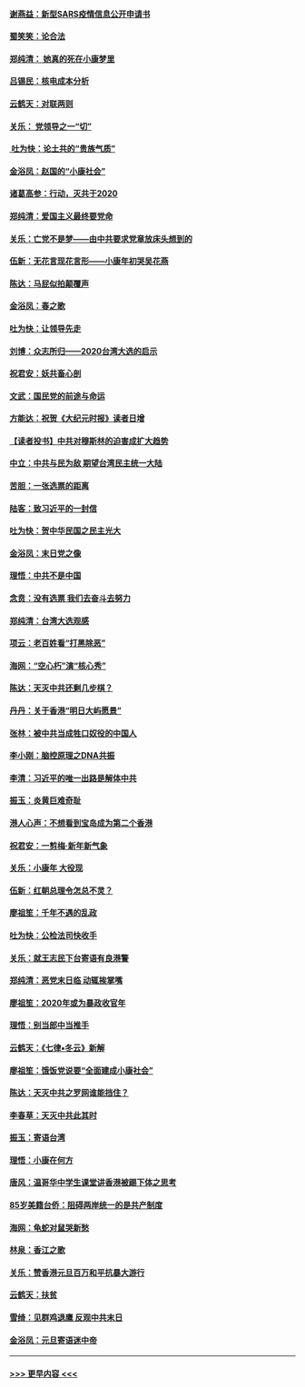 #### [谢燕益：新型SARS疫情信息公开申请书](../pages/nsc993/n11808840.md?t=01212055) 
#### [蜀笑笑：论合法](../pages/nsc993/n11808064.md?t=01212055) 
#### [郑纯清： 她真的死在小康梦里](../pages/nsc993/n11806623.md?t=01212055) 
#### [吕锡民：核电成本分析](../pages/nsc993/n11806284.md?t=01212055) 
#### [云鹤天：对联两则](../pages/nsc993/n11805957.md?t=01212055) 
#### [关乐： 党领导之一“切”](../pages/nsc993/n11804505.md?t=01212055) 
#### [ 吐为快：论土共的“贵族气质”](../pages/nsc993/n11804490.md?t=01212055) 
#### [金浴凤：赵国的“小康社会”](../pages/nsc993/n11804452.md?t=01212055) 
#### [诸葛高参：行动，灭共于2020](../pages/nsc993/n11804120.md?t=01212055) 
#### [郑纯清：爱国主义最终要党命](../pages/nsc993/n11802197.md?t=01212055) 
#### [关乐：亡党不是梦——由中共要求党章放床头想到的](../pages/nsc993/n11802156.md?t=01212055) 
#### [伍新：无花言现花言形——小康年初哭吴花燕](../pages/nsc993/n11800044.md?t=01212055) 
#### [陈达：马屁似拍颠覆声](../pages/nsc993/n11800010.md?t=01212055) 
#### [金浴凤：春之歌](../pages/nsc993/n11797687.md?t=01212055) 
#### [吐为快：让领导先走](../pages/nsc993/n11797512.md?t=01212055) 
#### [刘博：众志所归——2020台湾大选的启示](../pages/nsc993/n11796878.md?t=01212055) 
#### [祝君安：妖共畜心剖](../pages/nsc993/n11794273.md?t=01212055) 
#### [文武：国民党的前途与命运](../pages/nsc993/n11794198.md?t=01212055) 
#### [方能达：祝贺《大纪元时报》读者日增](../pages/nsc993/n11793807.md?t=01212055) 
#### [【读者投书】中共对穆斯林的迫害成扩大趋势](../pages/nsc993/n11791371.md?t=01212055) 
#### [中立：中共与民为敌 期望台湾民主统一大陆](../pages/nsc993/n11790392.md?t=01212055) 
#### [苦胆：一张选票的距离](../pages/nsc993/n11788914.md?t=01212055) 
#### [陆客：致习近平的一封信](../pages/nsc993/n11788867.md?t=01212055) 
#### [吐为快：贺中华民国之民主光大](../pages/nsc993/n11788618.md?t=01212055) 
#### [金浴凤：末日党之像](../pages/nsc993/n11787475.md?t=01212055) 
#### [理悟：中共不是中国](../pages/nsc993/n11787463.md?t=01212055) 
#### [念贲：没有选票  我们去奋斗去努力](../pages/nsc993/n11787398.md?t=01212055) 
#### [郑纯清：台湾大选观感](../pages/nsc993/n11786210.md?t=01212055) 
#### [项云：老百姓看“打黑除恶”](../pages/nsc993/n11785398.md?t=01212055) 
#### [海网：“空心朽”演“核心秀”](../pages/nsc993/n11783874.md?t=01212055) 
#### [陈达：天灭中共还剩几步棋？](../pages/nsc993/n11783719.md?t=01212055) 
#### [丹丹：关于香港“明日大屿愿景”](../pages/nsc993/n11783273.md?t=01212055) 
#### [张林：被中共当成牲口奴役的中国人](../pages/nsc993/n11782397.md?t=01212055) 
#### [李小刚：脑控原理之DNA共振](../pages/nsc993/n11780962.md?t=01212055) 
#### [李清：习近平的唯一出路是解体中共](../pages/nsc993/n11780866.md?t=01212055) 
#### [振玉：炎黄巨难奇耻](../pages/nsc993/n11779632.md?t=01212055) 
#### [港人心声：不想看到宝岛成为第二个香港](../pages/nsc993/n11778817.md?t=01212055) 
#### [祝君安：一剪梅‧新年新气象](../pages/nsc993/n11776340.md?t=01212055) 
#### [关乐：小康年 大役现](../pages/nsc993/n11774213.md?t=01212055) 
#### [伍新：红朝总理令怎总不灵？](../pages/nsc993/n11770813.md?t=01212055) 
#### [廖祖笙：千年不遇的乱政](../pages/nsc993/n11770373.md?t=01212055) 
#### [吐为快：公检法司快收手](../pages/nsc993/n11770359.md?t=01212055) 
#### [关乐：就王志民下台寄语有良港警](../pages/nsc993/n11769903.md?t=01212055) 
#### [郑纯清：恶党末日临 动辄挨掌嘴](../pages/nsc993/n11769356.md?t=01212055) 
#### [廖祖笙：2020年或为暴政收官年](../pages/nsc993/n11768216.md?t=01212055) 
#### [理悟：别当郎中当推手](../pages/nsc993/n11768243.md?t=01212055) 
#### [云鹤天：《七律▪冬云》新解](../pages/nsc993/n11768204.md?t=01212055) 
#### [廖祖笙：饿饭党说要“全面建成小康社会”](../pages/nsc993/n11767482.md?t=01212055) 
#### [陈达：天灭中共之罗网谁能挡住？](../pages/nsc993/n11767465.md?t=01212055) 
#### [李春草：天灭中共此其时](../pages/nsc993/n11767452.md?t=01212055) 
#### [振玉：寄语台湾](../pages/nsc993/n11767432.md?t=01212055) 
#### [理悟：小康在何方](../pages/nsc993/n11767394.md?t=01212055) 
#### [唐风：温哥华中学生课堂讲香港被踢下体之思考](../pages/nsc993/n11766848.md?t=01212055) 
#### [85岁美籍台侨：阻碍两岸统一的是共产制度](../pages/nsc993/n11765043.md?t=01212055) 
#### [海网：龟蛇对鼠哭新愁](../pages/nsc993/n11764895.md?t=01212055) 
#### [林泉：香江之歌](../pages/nsc993/n11764415.md?t=01212055) 
#### [关乐：赞香港元旦百万和平抗暴大游行](../pages/nsc993/n11764382.md?t=01212055) 
#### [云鹤天：扶贫](../pages/nsc993/n11764245.md?t=01212055) 
#### [雪绮：见群鸡退鹰  反观中共末日](../pages/nsc993/n11762112.md?t=01212055) 
#### [金浴凤：元旦寄语迷中帝](../pages/nsc993/n11761788.md?t=01212055) 

----
#### [ >>> 更早内容 <<< ](../indexes/nsc993-earlier.md)
